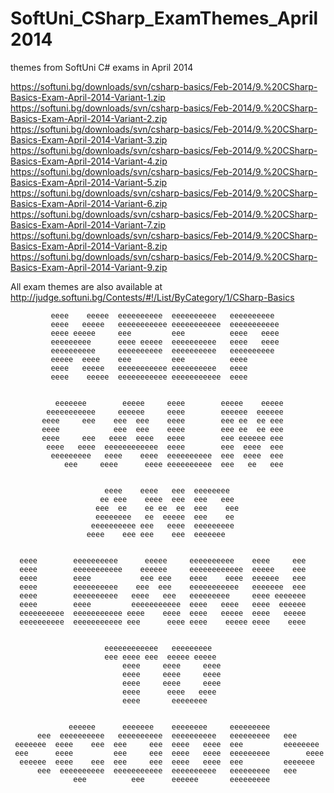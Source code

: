 SoftUni_CSharp_ExamThemes_April2014
===================================

themes from SoftUni C# exams in April 2014

https://softuni.bg/downloads/svn/csharp-basics/Feb-2014/9.%20CSharp-Basics-Exam-April-2014-Variant-1.zip
https://softuni.bg/downloads/svn/csharp-basics/Feb-2014/9.%20CSharp-Basics-Exam-April-2014-Variant-2.zip
https://softuni.bg/downloads/svn/csharp-basics/Feb-2014/9.%20CSharp-Basics-Exam-April-2014-Variant-3.zip
https://softuni.bg/downloads/svn/csharp-basics/Feb-2014/9.%20CSharp-Basics-Exam-April-2014-Variant-4.zip
https://softuni.bg/downloads/svn/csharp-basics/Feb-2014/9.%20CSharp-Basics-Exam-April-2014-Variant-5.zip
https://softuni.bg/downloads/svn/csharp-basics/Feb-2014/9.%20CSharp-Basics-Exam-April-2014-Variant-6.zip
https://softuni.bg/downloads/svn/csharp-basics/Feb-2014/9.%20CSharp-Basics-Exam-April-2014-Variant-7.zip
https://softuni.bg/downloads/svn/csharp-basics/Feb-2014/9.%20CSharp-Basics-Exam-April-2014-Variant-8.zip
https://softuni.bg/downloads/svn/csharp-basics/Feb-2014/9.%20CSharp-Basics-Exam-April-2014-Variant-9.zip


All exam themes are also available at http://judge.softuni.bg/Contests/#!/List/ByCategory/1/CSharp-Basics

             eeee    eeeee  eeeeeeeeee  eeeeeeeeee   eeeeeeeeee  
             eeee   eeeee   eeeeeeeeeee eeeeeeeeeee  eeeeeeeeeee             
             eeee eeeee     eee         eee          eeee   eeee             
             eeeeeeeee      eeee eeeee  eeeeeeeeee   eeee   eeee             
             eeeeeeeeee     eeeeeeeeee  eeeeeeeeee   eeeeeeeeee              
             eeeee  eeee    eee         eee          eeee                    
             eeee   eeeee   eeeeeeeeeee eeeeeeeeee   eeee                    
             eeee    eeeee  eeeeeeeeeee eeeeeeeeeee  eeee                    
                                                                             
                                                                             
              eeeeeee        eeeee     eeee        eeeee    eeeee            
            eeeeeeeeeee     eeeeee     eeee        eeeeee  eeeeee            
           eeee     eee    eee  eee    eeee        eee ee  ee eee            
           eeee            eee  eee    eeee        eee ee  ee eee            
           eeee     eee   eeee  eeee   eeee        eee eeeeee eee            
            eeee   eeee  eeeeeeeeeeee  eeee        eee  eeee  eee            
             eeeeeeeee   eeee    eeee  eeeeeeeeee  eee  eeee  eee            
                eee     eeee      eeee eeeeeeeeee  eee   ee   eee            
                                                                             
                                                                             
                         eeee    eeee   eee  eeeeeeee                        
                        ee eee    eeee  eee  eee   eee                       
                       eee  ee    ee ee  ee  eee    eee                      
                       eeeeeeee   ee  eeeee  eee    ee                       
                      eeeeeeeeee eee   eeee  eeeeeeeee                       
                     eeee    eee eee    eee  eeeeeee                         
                                                                             
                                                                             
      eeee        eeeeeeeeee      eeeee     eeeeeeeeee    eeee     eee       
      eeee        eeeeeeeeeee    eeeeee     eeeeeeeeeeee  eeeee    eee       
      eeee        eeee           eee eee    eeee    eeee  eeeeee   eee       
      eeee        eeeeeeeeee    eee  eee    eeeeeeeeeee   eeeeeee  eee       
      eeee        eeeeeeeeee   eeee   eee   eeeeeeeee     eeee eeeeeee       
      eeee        eeee         eeeeeeeeeee  eeee   eeee   eeee  eeeeee       
      eeeeeeeeee  eeeeeeeeeee eeee    eeee  eeee   eeeee  eeee   eeeee       
      eeeeeeeeee  eeeeeeeeeee eee      eeee eeee    eeeee eeee    eeee       
                                                                             
                                                                             
                         eeeeeeeeeeee   eeeeeeeee                            
                         eee eeee eee  eeeee eeeee                           
                             eeee     eeee     eeee                          
                             eeee     eeee     eeee                          
                             eeee     eeee     eeee                          
                             eeee      eeee   eeee                           
                             eeee       eeeeeeee                              


                 eeeeee      eeeeeee    eeeeeeee     eeeeeeeee           
          eee  eeeeeeeeee   eeeeeeeeee  eeeeeeeeee   eeeeeeeee   eee      
     eeeeeee  eeee    eee  eee     eee  eeee   eeee  eee         eeeeeeee 
     eee      eeee         eee     eee  eeee   eeee  eeeeeeeee        eeee
      eeeeee  eeee    eee  eee     eee  eeee   eeee  eee         eeeeeee  
          eee  eeeeeeeeee  eeeeeeeeeee  eeeeeeeeee   eeeeeeeee   eee      
                  eee          eee      eeeeee       eeeeeeeee    
             
